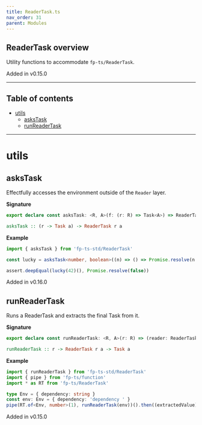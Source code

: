 ```yaml
---
title: ReaderTask.ts
nav_order: 31
parent: Modules
---
```


## ReaderTask overview

Utility functions to accommodate `fp-ts/ReaderTask`.

Added in v0.15.0

---

<h2 class="text-delta">Table of contents</h2>

- [utils](#utils)
  - [asksTask](#askstask)
  - [runReaderTask](#runreadertask)

---

# utils

## asksTask

Effectfully accesses the environment outside of the `Reader` layer.

**Signature**

```ts
export declare const asksTask: <R, A>(f: (r: R) => Task<A>) => ReaderTask<R, A>
```

```hs
asksTask :: (r -> Task a) -> ReaderTask r a
```

**Example**

```ts
import { asksTask } from 'fp-ts-std/ReaderTask'

const lucky = asksTask<number, boolean>((n) => () => Promise.resolve(n === Date.now()))

assert.deepEqual(lucky(42)(), Promise.resolve(false))
```

Added in v0.16.0

## runReaderTask

Runs a ReaderTask and extracts the final Task from it.

**Signature**

```ts
export declare const runReaderTask: <R, A>(r: R) => (reader: ReaderTask<R, A>) => Task<A>
```

```hs
runReaderTask :: r -> ReaderTask r a -> Task a
```

**Example**

```ts
import { runReaderTask } from 'fp-ts-std/ReaderTask'
import { pipe } from 'fp-ts/function'
import * as RT from 'fp-ts/ReaderTask'

type Env = { dependency: string }
const env: Env = { dependency: 'dependency ' }
pipe(RT.of<Env, number>(1), runReaderTask(env))().then((extractedValue) => assert.strictEqual(extractedValue, 1))
```

Added in v0.15.0
